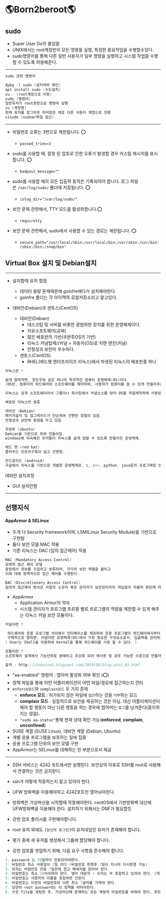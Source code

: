 # **🌎Born2beroot🌎**

## **sudo**

- Super User Do의 줄임말
- UNIX에서는 root계정만이 모든 명령을 실행, 특정한 중요작업을 수행할수있다.
- sudo명령어를 통해 다른 일반 사용자가 일부 명령을 실행하고 시스템 작업을 수행할 수 있도록 허용해준다.

---

```c
sudo 관련 명령어

dpkg -l sudo (설치여부 확인)
apt install sudo (수도설치)
su - (root계정으로 이동)
sudo (명령어)
일반유저가 root권한으로 명령어 실행
su (계정명)
현재 유저를 로그아웃 하지않은 채로 다른 사용자 계정으로 전환
visudo (sudoer파일 접근)

```

---

- 비밀번호 오류는 3번으로 제한됩니다. ⭕️

  - `passwd_tries=3`

- sudo를 사용할 때, 잘못 된 암호로 인한 오류가 발생할 경우 커스텀 메시지를 표시합니다. ⭕️

  - `badpass_message=""`

- sudo를 사용할 때의 모든 입출력 동작은 기록되어야 합니다. 로그 파일은 `/var/log/sudo/` 폴더에 저장됩니다. ⭕️
  - `iolog_dir="/var/log/sudo/"`
- 보안 문제 관련해서, TTY 모드를 활성화합니다.⭕️
  - `requiretty`
- 보안 문제 관련해서, sudo에서 사용할 수 있는 경로는 제한됩니다. ⭕️
  - `secure_path="/usr/local/sbin:/usr/local/bin:/usr/sbin:/usr/bin:/sbin:/bin:/snap/bin"`

## Virtual Box 설치 및 Debian설치

---

- 설치할때 유의 할점

  - 데이터 용량 문제때문에 goinfre에다가 설치해야한다.
  - goinfre 폴더는 각 아이맥의 로컬저장소라고 알고있다.

- 데비안(Debian)과 센토스(CentOS)

  - 데비안(Debian)
    - 데스크탑 및 서버를 비롯한 광범위한 장치를 위한 운영체제이다.
    - 자유소프트웨어(공짜)
    - 많은 배포판의 기반(우분투OS의 기반)
    - 리눅스 커널탑재//커널 = 자동차(OS)로 치면 엔진(커널)
    - 안정성과 보안이 우수하다.
  - 센토스(CentOS)
    - RHEL(레드헷 엔터프라이즈 리눅스)에서 파생된 리눅스의 배포판중 하나

```c
리눅스란 ?

쉽게 말하자면, 윈도우와 같은 하나의 독자적인 컴퓨터 운영체제(OS)이다.
(OS란, 컴퓨터의 하드웨어와 소프트웨어를 제어하여, 사용자가 컴퓨터를 쓸 수 있게 만들어주는 프로그램을 말한다.)

리눅스는 공개 소프트웨어라서 그룹이나 회사등에서 커널소스를 받아 OS를 직접제작하여 사용된다.

배포된 리눅스의 종류

데비안 (Debian)
패키지설치 및 업그레이드가 단순하여 간편한 장점이 있음.
안정성과 보안에 중점을 두고 있음

우분투 (ubuntu)
Debian을 기반으로 하여 만들어짐.
windows에 익숙해진 유저들이 리눅스를 쉽게 접할 수 있도록 만들어진 운영체제.

레드 햇 (red hat)
클라우드 인프라구축이 쉽고 간편함.

안드로이드 (android)
구글에서 리눅스를 기반으로 개발한 운영체제로, c, c++, python, java등의 프로그래밍 언어를 지원함.
```

데비안 설치과정

- GUI 설치안함

---

## 선행지식

#### AppArmor & SELinux

- 두개 다 Security framework이며, LSM(Linux Security Module)을 기반으로 구현됨
- 둘다 보안 모델 MAC 적용
- 기존 리눅스는 DAC (임의 접근제어) 적용

```c
MAC (Mandatory Access Control)
강제적 접근 제어 모델
중앙에서 정보를 수집하고 분류하여, 각각의 보안 레벨을 붙이고
이에 대해 정책적으로 접근 제어를 수행한다.

DAC (Discretionary Access Control)
임의적 접근제어 방식은 자원의 소유자 혹은 관리자가 보안관리자의 개입없이 자율적 판단에 따라 접근권한을 다른 사용자에게 부여하는 기법을 말한다
```

- AppArmor
  - Application Armor의 약자
  - 시스템 관리자가 프로그램 프로필 별로 프로그램의 역량을 제한할 수 있게 해주는 리눅스 커널 보안 모듈이다.

```c
커널이란 ?

 하드웨어와 응용 프로그램 사이에서 인터페이스를 제공하여 응용 프로그램이 하드웨어에서부터 오는 자원을 관리하고 사용 할 수 있게 해준다.
 구체적으로 말하면, 커널이란 운영체제(OS)에서 가장 중요한 구성요소로서, 입출력을 관리하고 소프트웨어로부터 요청(System Call)을 컴퓨터에 있는 하드웨어(CPU, 메모리, 저장장치, 모니터)가 처리할 수 있도록 요청(System Call)을 변환하는 역할을 한다.
( User는 Shell을 이용하여 Kernel을 통해 하드웨어를 사용 할 수 있다. )

모듈이란 ?
소프트웨어 설계에서 기능단위로 분해하고 추상화 되어 재사용 및 공유 가능한 수준으로 만들어진 단위

출처 : http://itnovice1.blogspot.com/2019/08/blog-post_83.html
```

- "aa-enabled" 명령어 : 앱아머 활성화 여부 확인 (⭕️)
- 정책 파일을 통해 어떤 어플리케이션이 어떤 파일/경로에 접근하는지 관리
- `enforce모드`와 `complain모드` 두 가지 존재
  - **enforce 모드** : 허가되지 않은 파일에 `접근`하는 것을 `거부`하는 모드
  - **complain 모드** : 실질적으로 보안을 제공하는 것은 아님. 대신 어플리케이션이 해야 할 행동이 아닌 다른 행동을 하는 경우에 앱아머는 `로그`를 남겨준다(중지하지는 않음).
  - `"sudo aa-status"`통해 현재 상태 확인 가능(**enforced**, **complain**, **unconfined**)
- SUSE 계열 (SUSE Linux), 데비안 계열 (Debian, Ubuntu)
- 개별 응용 프로그램을 보호하는 일에 집중
- 응용 프로그램 단위의 보안 모델 구현
- AppArmor는 SELinux를 대체하는 한 부분으로서 제공

---

- SSH 서비스는 4242 포트에서만 실행된다. 보안상의 이유로 SSH를 root로 사용해서 연결하는 것은 금지돤다.
- ssh가 어떻게 작동하는지 알고 있어야 한다.
- UFW 방화벽을 이용해야하고 4242포트만 열어놔야한다.
- 방화벽은 가상머신을 시작할때 작동해야한다. centOS에서 기본방화벽 대신에 UFW방화벽을 이용해야 한다. 설치하기 위해서는 DNF가 필요할듯
- 강한 암호 폴리시를 구현해야합니다.
- root 유저 외에도 `[당신의 로그인]`이 유저네임인 유저가 존재해야 합니다.
- 평가 중에 새 유저를 생성해서 그룹에 할당해야 합니다.

- 강한 암호를 셋업하기 위해, 다음 요구 사항을 준수해야 합니다.

```c
1. password 는 30일마다 만료되어야한다.
2. 비밀번호 최소 사용일이 2일 이다 (비밀번호 변경후 2일이 지나야 다시변경 가능)
3. 유저는 비밀번호 만료 7일전에 경고 메세지를 받아야 한다.
4. 비밀번호는 최소 10자리여야 한다. 영어 대문자 + 숫자는 꼭 포함하고 있어야 한다. 3개 이상의 연속된 동일한 문자를 가지면 안된다.
5. 비밀번호는 사용자의 이름을 포함하면 안된다.
6. 비밀번호는 이전의 비밀번호와 다른 최소 7글자를 가져야 한다.
7. 당연히 root password는 이 정책을 따라야한다.
8. 구성 file을 셋팅한 후, 가상머신에 존재하는 모든 계정의 비밀번호를 바꿔야 한다. 루트계정 포함.
```
